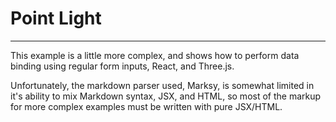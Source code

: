 # Point Light

---

This example is a little more complex, and shows how to perform data binding
using regular form inputs, React, and Three.js.

<div className="ui grid">
  <div className="row">
    <div className="five wide column">
      <ObjectProperties color="ffffff"/>
      <LightProperties color="ffffff"/>
    </div>
    <div className="eleven wide column">
      <canvas/>
    </div>
  </div>
</div>

Unfortunately, the markdown parser used, Marksy, is somewhat limited in it's
ability to mix Markdown syntax, JSX, and HTML, so most of the markup for more
complex examples must be written with pure JSX/HTML.
